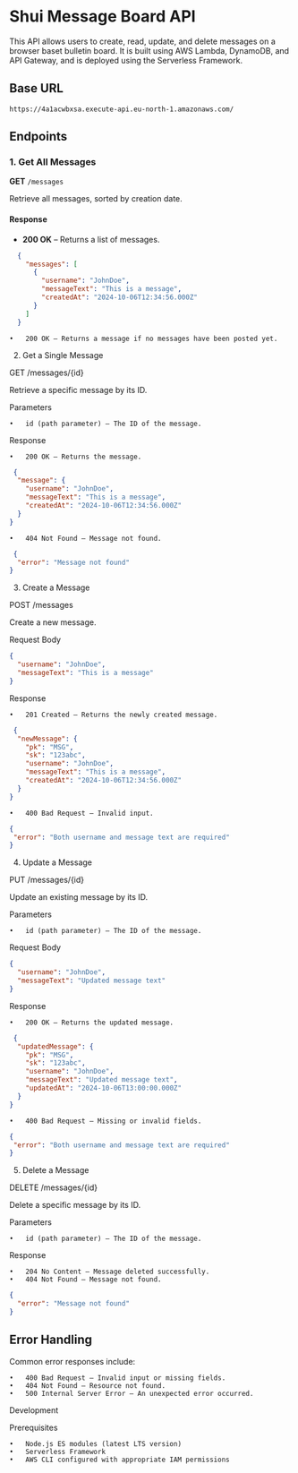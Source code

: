 # Shui Message Board API

This API allows users to create, read, update, and delete messages on a browser baset bulletin board. It is built using AWS Lambda, DynamoDB, and API Gateway, and is deployed using the Serverless Framework.

## Base URL

`https://4a1acwbxsa.execute-api.eu-north-1.amazonaws.com/`

## Endpoints

### 1. Get All Messages

**GET** `/messages`

Retrieve all messages, sorted by creation date.

#### Response

- **200 OK** – Returns a list of messages.
```json
  {
    "messages": [
      {
        "username": "JohnDoe",
        "messageText": "This is a message",
        "createdAt": "2024-10-06T12:34:56.000Z"
      }
    ]
  }
```
	•	200 OK – Returns a message if no messages have been posted yet.


2. Get a Single Message

GET /messages/{id}

Retrieve a specific message by its ID.

Parameters

	•	id (path parameter) – The ID of the message.

Response

	•	200 OK – Returns the message.

```json
 {
  "message": {
    "username": "JohnDoe",
    "messageText": "This is a message",
    "createdAt": "2024-10-06T12:34:56.000Z"
  }
}
```

	•	404 Not Found – Message not found.

```json
 {
  "error": "Message not found"
}
```


3. Create a Message

POST /messages

Create a new message.

Request Body

```json
{
  "username": "JohnDoe",
  "messageText": "This is a message"
}
```

Response

	•	201 Created – Returns the newly created message.

```json
 {
  "newMessage": {
    "pk": "MSG",
    "sk": "123abc",
    "username": "JohnDoe",
    "messageText": "This is a message",
    "createdAt": "2024-10-06T12:34:56.000Z"
  }
}
```

	•	400 Bad Request – Invalid input.

 ```json
{
  "error": "Both username and message text are required"
}
```


4. Update a Message

PUT /messages/{id}

Update an existing message by its ID.

Parameters

	•	id (path parameter) – The ID of the message.

Request Body

```json
{
  "username": "JohnDoe",
  "messageText": "Updated message text"
}
```

Response

	•	200 OK – Returns the updated message.

```json
 {
  "updatedMessage": {
    "pk": "MSG",
    "sk": "123abc",
    "username": "JohnDoe",
    "messageText": "Updated message text",
    "updatedAt": "2024-10-06T13:00:00.000Z"
  }
}
```

	•	400 Bad Request – Missing or invalid fields.

 ```json
{
  "error": "Both username and message text are required"
}
```


5. Delete a Message

DELETE /messages/{id}

Delete a specific message by its ID.

Parameters

	•	id (path parameter) – The ID of the message.

Response

	•	204 No Content – Message deleted successfully.
	•	404 Not Found – Message not found.

```json
{
  "error": "Message not found"
}
```


## Error Handling

Common error responses include:

	•	400 Bad Request – Invalid input or missing fields.
	•	404 Not Found – Resource not found.
	•	500 Internal Server Error – An unexpected error occurred.

Development

Prerequisites

	•	Node.js ES modules (latest LTS version)
	•	Serverless Framework
	•	AWS CLI configured with appropriate IAM permissions
